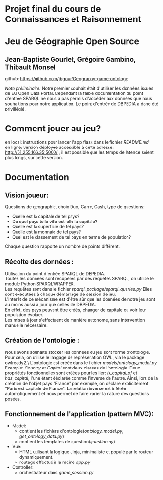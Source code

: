 # Projet final du cours de Connaissances et Raisonnement

# Jeu de Géographie Open Source

## Jean-Baptiste Gourlet, Grégoire Gambino, Thibault Monsel

github: https://github.com/jbgour/Geography-game-ontology

*Note préliminaire:* Notre premier souhait était d'utiliser les données issues de EU Open Data Portal. Cependant la
faible documentation du point d'entrée SPARQL ne nous a pas permis d'accéder aux données que nous souhaitions pour notre
application. Le point d'entrée de DBPEDIA a donc été privillégié.

# Comment jouer au jeu?

en local: instructions pour lancer l'app flask dans le fichier *README.md* \
en ligne: version déployée accessible à cette adresse: http://51.255.166.35:5000/ , il est possible que les temps de
latence soient plus longs, sur cette version.

# Documentation

## Vision joueur:

Questions de geographie, choix Duo, Carré, Cash, type de questions:

* Quelle est la capitale de tel pays?
* De quel pays telle ville est-elle la capitale?
* Quelle est la superficie de tel pays?
* Quelle est la monnaie de tel pays?
* Quel est le classement de tel pays en terme de population?

Chaque question rapporte un nombre de points différent.

## Récolte des données :

Utilisation du point d'entrée SPARQL de DBPEDIA.\
Toutes les données sont récupérés par des requêtes SPARQL, on utilise le module Python SPARQLWRAPPER.\
Les requêtes sont dans le fichier *sparql_package/sparql_queries.py*
Elles sont exécutées à chaque démarrage de session
de jeu.\
L'interêt de ce mécanisme est d'être sûr que les données de notre jeu sont au moins aussi à jour que celles de DBPEDIA.\
En effet, des pays peuvent être créés, changer de capitale ou voir leur population évoluer. \
Les mises à jour s'effectuent de manière autonome, sans intervention manuelle nécessaire.

## Création de l'ontologie :

Nous avons souhaité stocker les données du jeu sont forme d'ontologie.\
Pour cela, on utilise le langage de représenation OWL, via le package owlready2.\ L'ontologie est créée dans le
fichier *models/ontology_model.py*\
Exemple: *Country* et *Capital* sont deux classes de l'ontologie. Deux propriétés fonctionnelles sont créées pour les
lier: *is_capital_of* et *has_capital*, l'une étant déclarée comme l'inverse de l'autre. Ainsi, lors de la création de l'objet pays "France"
par exemple, on déclare explicitement "Paris est capitale de France". La relation inverse est inférée automatiquement et nous permet de faire varier la nature des questions posées.

## Fonctionnement de l'application (pattern MVC):

* Model:
    * contient les fichiers d'ontologie(*ontology_model.py*, *get_ontology_data.py*)
    * contient les templates de question(*question.py*)
* Vue:
    * HTML utilisant la logique Jinja,  minimaliste et populé par le routeur dynamiquement.
    * routage effectué à la racine *app.py*
* Controller:
    * orchestrateur dans *game_session.py*



